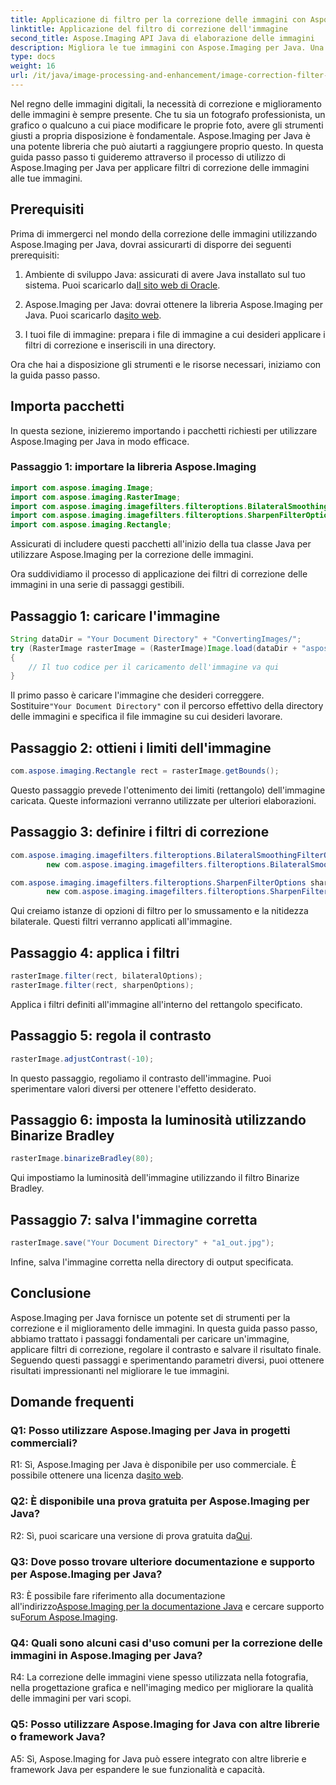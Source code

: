 ```yaml
---
title: Applicazione di filtro per la correzione delle immagini con Aspose.Imaging per Java
linktitle: Applicazione del filtro di correzione dell'immagine
second_title: Aspose.Imaging API Java di elaborazione delle immagini
description: Migliora le tue immagini con Aspose.Imaging per Java. Una guida passo passo per applicare filtri di correzione e ottimizzare la qualità dell'immagine.
type: docs
weight: 16
url: /it/java/image-processing-and-enhancement/image-correction-filter-application/
---
```

Nel regno delle immagini digitali, la necessità di correzione e miglioramento delle immagini è sempre presente. Che tu sia un fotografo professionista, un grafico o qualcuno a cui piace modificare le proprie foto, avere gli strumenti giusti a propria disposizione è fondamentale. Aspose.Imaging per Java è una potente libreria che può aiutarti a raggiungere proprio questo. In questa guida passo passo ti guideremo attraverso il processo di utilizzo di Aspose.Imaging per Java per applicare filtri di correzione delle immagini alle tue immagini.

## Prerequisiti

Prima di immergerci nel mondo della correzione delle immagini utilizzando Aspose.Imaging per Java, dovrai assicurarti di disporre dei seguenti prerequisiti:

1.  Ambiente di sviluppo Java: assicurati di avere Java installato sul tuo sistema. Puoi scaricarlo da[Il sito web di Oracle](https://www.oracle.com/java/technologies/javase-downloads).

2.  Aspose.Imaging per Java: dovrai ottenere la libreria Aspose.Imaging per Java. Puoi scaricarlo da[sito web](https://releases.aspose.com/imaging/java/).

3. I tuoi file di immagine: prepara i file di immagine a cui desideri applicare i filtri di correzione e inseriscili in una directory.

Ora che hai a disposizione gli strumenti e le risorse necessari, iniziamo con la guida passo passo.

## Importa pacchetti

In questa sezione, inizieremo importando i pacchetti richiesti per utilizzare Aspose.Imaging per Java in modo efficace.

### Passaggio 1: importare la libreria Aspose.Imaging

```java
import com.aspose.imaging.Image;
import com.aspose.imaging.RasterImage;
import com.aspose.imaging.imagefilters.filteroptions.BilateralSmoothingFilterOptions;
import com.aspose.imaging.imagefilters.filteroptions.SharpenFilterOptions;
import com.aspose.imaging.Rectangle;
```

Assicurati di includere questi pacchetti all'inizio della tua classe Java per utilizzare Aspose.Imaging per la correzione delle immagini.

Ora suddividiamo il processo di applicazione dei filtri di correzione delle immagini in una serie di passaggi gestibili.

## Passaggio 1: caricare l'immagine

```java
String dataDir = "Your Document Directory" + "ConvertingImages/";
try (RasterImage rasterImage = (RasterImage)Image.load(dataDir + "aspose-logo.jpg"))
{
    // Il tuo codice per il caricamento dell'immagine va qui
}
```

 Il primo passo è caricare l'immagine che desideri correggere. Sostituire`"Your Document Directory"` con il percorso effettivo della directory delle immagini e specifica il file immagine su cui desideri lavorare.

## Passaggio 2: ottieni i limiti dell'immagine

```java
com.aspose.imaging.Rectangle rect = rasterImage.getBounds();
```

Questo passaggio prevede l'ottenimento dei limiti (rettangolo) dell'immagine caricata. Queste informazioni verranno utilizzate per ulteriori elaborazioni.

## Passaggio 3: definire i filtri di correzione

```java
com.aspose.imaging.imagefilters.filteroptions.BilateralSmoothingFilterOptions bilateralOptions =
        new com.aspose.imaging.imagefilters.filteroptions.BilateralSmoothingFilterOptions(3);

com.aspose.imaging.imagefilters.filteroptions.SharpenFilterOptions sharpenOptions =
        new com.aspose.imaging.imagefilters.filteroptions.SharpenFilterOptions();
```

Qui creiamo istanze di opzioni di filtro per lo smussamento e la nitidezza bilaterale. Questi filtri verranno applicati all'immagine.

## Passaggio 4: applica i filtri

```java
rasterImage.filter(rect, bilateralOptions);
rasterImage.filter(rect, sharpenOptions);
```

Applica i filtri definiti all'immagine all'interno del rettangolo specificato.

## Passaggio 5: regola il contrasto

```java
rasterImage.adjustContrast(-10);
```

In questo passaggio, regoliamo il contrasto dell'immagine. Puoi sperimentare valori diversi per ottenere l'effetto desiderato.

## Passaggio 6: imposta la luminosità utilizzando Binarize Bradley

```java
rasterImage.binarizeBradley(80);
```

Qui impostiamo la luminosità dell'immagine utilizzando il filtro Binarize Bradley.

## Passaggio 7: salva l'immagine corretta

```java
rasterImage.save("Your Document Directory" + "a1_out.jpg");
```

Infine, salva l'immagine corretta nella directory di output specificata.

## Conclusione

Aspose.Imaging per Java fornisce un potente set di strumenti per la correzione e il miglioramento delle immagini. In questa guida passo passo, abbiamo trattato i passaggi fondamentali per caricare un'immagine, applicare filtri di correzione, regolare il contrasto e salvare il risultato finale. Seguendo questi passaggi e sperimentando parametri diversi, puoi ottenere risultati impressionanti nel migliorare le tue immagini.

## Domande frequenti

### Q1: Posso utilizzare Aspose.Imaging per Java in progetti commerciali?

 R1: Sì, Aspose.Imaging per Java è disponibile per uso commerciale. È possibile ottenere una licenza da[sito web](https://purchase.aspose.com/buy).

### Q2: È disponibile una prova gratuita per Aspose.Imaging per Java?

 R2: Sì, puoi scaricare una versione di prova gratuita da[Qui](https://releases.aspose.com/).

### Q3: Dove posso trovare ulteriore documentazione e supporto per Aspose.Imaging per Java?

 R3: È possibile fare riferimento alla documentazione all'indirizzo[Aspose.Imaging per la documentazione Java](https://reference.aspose.com/imaging/java/) e cercare supporto su[Forum Aspose.Imaging](https://forum.aspose.com/).

### Q4: Quali sono alcuni casi d'uso comuni per la correzione delle immagini in Aspose.Imaging per Java?

R4: La correzione delle immagini viene spesso utilizzata nella fotografia, nella progettazione grafica e nell'imaging medico per migliorare la qualità delle immagini per vari scopi.

### Q5: Posso utilizzare Aspose.Imaging for Java con altre librerie o framework Java?

A5: Sì, Aspose.Imaging for Java può essere integrato con altre librerie e framework Java per espandere le sue funzionalità e capacità.